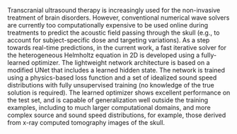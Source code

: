Transcranial ultrasound therapy is increasingly used for the non-invasive treatment of brain disorders. However, conventional numerical wave solvers are currently too computationally expensive to be used online during treatments to predict the acoustic field passing through the skull (e.g., to account for subject-specific dose and targeting variations). As a step towards real-time predictions, in the current work, a fast iterative solver for the heterogeneous Helmholtz equation in 2D is developed using a fully-learned optimizer. The lightweight network architecture is based on a modified UNet that includes a learned hidden state. The network is trained using a physics-based loss function and a set of idealized sound speed distributions with fully unsupervised training (no knowledge of the true solution is required). The learned optimizer shows excellent performance on the test set, and is capable of generalization well outside the training examples, including to much larger computational domains, and more complex source and sound speed distributions, for example, those derived from x-ray computed tomography images of the skull.